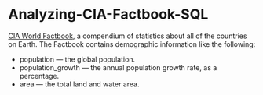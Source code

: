 # Analyzing-CIA-Factbook-SQL

[CIA World Factbook](https://www.cia.gov/the-world-factbook/), a compendium of statistics about all of the countries on Earth. The Factbook contains demographic information like the following:

* population — the global population.
* population_growth — the annual population growth rate, as a percentage.
* area — the total land and water area.
